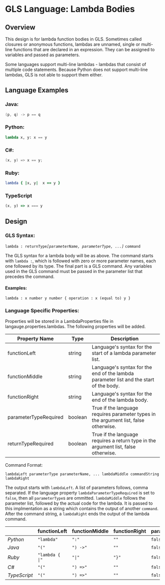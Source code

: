 # GLS Language: Lambda Bodies

## Overview
This design is for lambda function bodies in GLS. Sometimes called closures or anonymous functions, lambdas are unnamed, single or multi-line functions that are declared in an expression. They can be assigned to variables and passed as parameters.

Some languages support multi-line lambdas - lambdas that consist of multiple code statements. Because Python does not support multi-line lambdas, GLS is not able to support them either.

## Language Examples

### Java:  
```Java
(p, q) -> p == q
```

### Python:
```Python
lambda x, y: x == y 
```

### C#:
```C#
(x, y) => x == y;
```

### Ruby:
```Ruby
lambda { |x, y|  x == y }
```

### TypeScript
```TypeScript
(x, y) => x === y
```


## Design

### GLS Syntax:
`lambda : returnType`*`[parameterName, parameterType, ...]`* `command`

The GLS syntax for a lambda body will be as above. The command starts with `lambda :`, which is followed with zero or more parameter names, each one followed by its type. The final part is a GLS command. Any variables used in the GLS command must be passed in the parameter list that precedes the command.

#### Examples:
```
lambda : x number y number { operation : x (equal to) y }
```

### Language Specific Properties:

Properties will be stored in a LambdaProperties file in langauge.properties.lambdas. The following properties will be added.

| Property Name                 | Type    | Description                                                                           |
|-------------------------------|---------|---------------------------------------------------------------------------------------|
| functionLeft                  | string  | Language's syntax for the start of a lambda parameter list.                            |
| functionMiddle                | string  | Language's syntax for the end of the lambda parameter list and the start of the body. |
| functionRight                 | string  | Language's syntax for the end of the lambda body.                                     |
| parameterTypeRequired         | boolean | True if the language requires parameter types in the argument list, false otherwise.  |
| returnTypeRequired            | boolean | True if the language requires a return type in the argument list, false otherwise.  |

Command Format:
```
lambdaLeft parameterType parameterName, ... lambdaMiddle commandString lambdaRight
```

The output starts with `lambdaLeft`. A list of parameters follows, comma separated. If the language property `lambdaParameterTypeRequired` is set to `false`, then all `parameterType`s are ommitted. `lambdaMiddle` follows the parameter list, followed by the actual code for the lambda. It is passed to this implmentation as a string which contains the output of another `command`. After the command string, a `lambdaRight` ends the output of the lambda command. 


|              | functionLeft       | functionMiddle     | functionRight   | parameterTypeRequired | returnTypeRequired |
|--------------|--------------------|--------------------|-----------------|-----------------------|--------------------|
| *Python*     |  `"lambda"`        |  `":"`             |  `""`           | `false`               | `false`            |
| *Java*       |  `"("`             |  `") ->"`          |  `""`           | `false`               | `false`            |
| *Ruby*       |  `"lambda { \|"`   |  `"\|"`            |  `"}"`          | `false`               | `false`            |
| *C#*         |  `"("`             |  `") =>"`          |  `""`           | `false`               | `false`            |
| *TypeScript* |  `"("`             |  `") =>"`         |  `""`           | `false`               | `false`            |
 
[//]: # "Note: if viewing in text editor, the backslashes before | in Ruby are required so that markdown does not think they're part of the table. There is no \\ in the real GLS syntax"